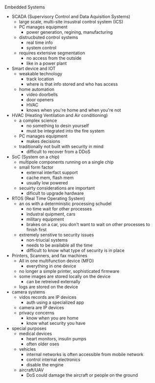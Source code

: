 Embedded Systems

* SCADA (Supervisory Control and Data Aquisition Systems)
	* large scale, multi-site insustral control system (ICS)
	* PC manages equipment 
		* power generation, regining, manufacturing 
	* distrucbuted control systems 
		* real time info
		* system control
	* requires extensive segmentation
		* no access from the outside 
		* like in a power plant
* Smart device and IOT
	* weakable technology 
		* track location 
		* where is that info stored and who has access
	* home automation
		* video doorbells
		* door openers
		* HVAC
		* knows when you're home and when you're not
* HVAC (Heating Ventilation and Air conditioning)
	* a complex science 
		* no something to desin yourself
		* must be integrated into the fire system
	* PC manages equipment 
		* makes decisions 
	* traditionally not built with security in mind 
		* difficult to recover from a DDoS
* SoC (System on a chip)
	* multipole components running on a single chip
	* small form factor
		* external interfact support
		* cache mem, flash mem
		* usually low powered
	* secuirty considerations are important 
		* dificult to upgrade hardware 
* RTOS (Real Time Operating System)
	* an os with a deterministic processing schudel
		* no time wait for other processes 
		* industral quipment, cars
		* military equipment 
		* brakes on a car, you don't want to wait on other processes to finish first 
	* extremely senstive to security issues 
		* non-triucial systems 
		* needs to be available all the time
		* difficult to know what type of security is in place
* Printers, Scanners, and fax machines
	* All in one multifunction device (MFD)
		* everything in one device
	* no longer a simple printer, sophisticated firmware 
	* some images are stored locally on the device
		* can be retreived externally
	* logs are stored on the device 
* camera systems 
	* vidos records are IP devices 
		* auth using a specialized app
	* camera are IP devices
	* privacy concerns 
		* know when you are home
		* know what security you have
* special purposes
	* medical devices
		* heart monitors, insulin pumps
		* often older oses
	* vehicles 
		* internal networks is often accessible from mobile network 
		* control internal electronics 
		* disable the engine 
	* aircraft/UAV
		* DoS could damage the aircraft or people on the ground 